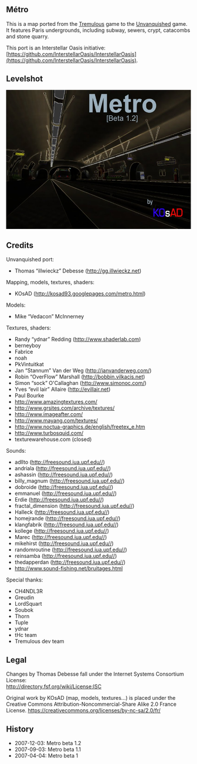 Métro
-----

This is a map ported from the [Tremulous](https://tremulous.net/) game to the [Unvanquished](https://unvanquished.net/) game. It features Paris undergrounds, including subway, sewers, crypt, catacombs and stone quarry.

This port is an Interstellar Oasis initiative: [https://github.com/InterstellarOasis/InterstellarOasis](https://github.com/InterstellarOasis/InterstellarOasis).

Levelshot
---------

![Levelshot](meta/metro/metro.jpg)

Credits
-------

Unvanquished port:

* Thomas “illwieckz” Debesse <hidden mail="dev@illwieckz.net"/> (http://gg.illwieckz.net)

Mapping, models, textures, shaders:

* KOsAD <hidden mail="kosad93@gmail.com"/> (http://kosad93.googlepages.com/metro.html)

Models:

* Mike “Vedacon” McInnerney

Textures, shaders:

* Randy “ydnar” Redding <hidden mail="ydnar@shaderlab.com/"> (http://www.shaderlab.com)
* berneyboy <hidden email="berneyboy@hotmail.com"/>
* Fabrice <hidden email="fabo006@hotmail.com"/>
* noah <hidden email="quachnoah@hotmail.com"/>
* PkVintuitkat <hidden email="pkvintuitkat@wanadoo.fr"/>
* Jan “Stannum” Van der Weg (http://janvanderweg.com/)
* Robin “OverFlow” Marshall (http://bobbin.vilkacis.net)
* Simon “sock” O'Callaghan (http://www.simonoc.com/)
* Yves “evil lair” Allaire (http://evillair.net)
* Paul Bourke
* http://www.amazingtextures.com/
* http://www.grsites.com/archive/textures/
* http://www.imageafter.com/
* http://www.mayang.com/textures/
* http://www.noctua-graphics.de/english/freetex_e.htm
* http://www.turbosquid.com/
* texturewarehouse.com (closed)

Sounds:

* adllto (http://freesound.iua.upf.edu//)
* andriala (http://freesound.iua.upf.edu//)
* ashassin (http://freesound.iua.upf.edu//)
* billy_magnum (http://freesound.iua.upf.edu//)
* dobroide (http://freesound.iua.upf.edu//)
* emmanuel (http://freesound.iua.upf.edu//)
* Erdie (http://freesound.iua.upf.edu//)
* fractal_dimension (http://freesound.iua.upf.edu//)
* Halleck (http://freesound.iua.upf.edu//)
* homejrande (http://freesound.iua.upf.edu//)
* klangfabrik (http://freesound.iua.upf.edu//)
* kollege (http://freesound.iua.upf.edu//)
* Marec (http://freesound.iua.upf.edu//)
* mikehirst (http://freesound.iua.upf.edu//)
* randomroutine (http://freesound.iua.upf.edu//)
* reinsamba (http://freesound.iua.upf.edu//)
* thedapperdan (http://freesound.iua.upf.edu//)
* http://www.sound-fishing.net/bruitages.html

Special thanks:

* CH4NDL3R
* Greudin
* LordSquart
* Soubok
* Thorn
* Tuple
* ydnar
* tHc team
* Tremulous dev team

Legal
-----

Changes by Thomas Debesse fall under the Internet Systems Consortium License:  
http://directory.fsf.org/wiki/License:ISC

Original work by KOsAD (map, models, textures…) is placed under the Creative Commons Attribution-Noncommercial-Share Alike 2.0 France License.
https://creativecommons.org/licenses/by-nc-sa/2.0/fr/

History
-------

* 2007-12-03:	Metro beta 1.2
* 2007-09-03:	Metro beta 1.1
* 2007-04-04:	Metro beta 1
